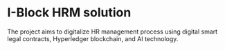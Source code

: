 # I-Block HRM solution
The project aims to digitalize HR management process using digital smart legal contracts, Hyperledger blockchain, and AI technology. 
